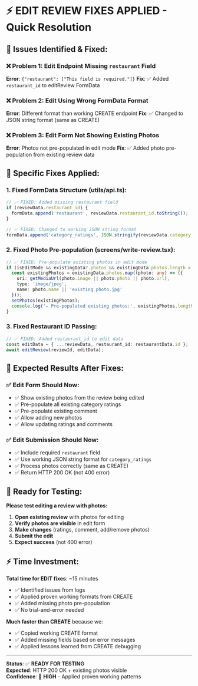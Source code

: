 # ⚡ EDIT REVIEW FIXES APPLIED - Quick Resolution

## 🚨 **Issues Identified & Fixed:**

### ❌ **Problem 1**: Edit Endpoint Missing `restaurant` Field
**Error**: `{"restaurant": ["This field is required."]}`
**Fix**: ✅ Added `restaurant_id` to editReview FormData

### ❌ **Problem 2**: Edit Using Wrong FormData Format  
**Error**: Different format than working CREATE endpoint
**Fix**: ✅ Changed to JSON string format (same as CREATE)

### ❌ **Problem 3**: Edit Form Not Showing Existing Photos
**Error**: Photos not pre-populated in edit mode
**Fix**: ✅ Added photo pre-population from existing review data

## 🔧 **Specific Fixes Applied:**

### 1. **Fixed FormData Structure (utils/api.ts):**
```typescript
// ✅ FIXED: Added missing restaurant field
if (reviewData.restaurant_id) {
  formData.append('restaurant', reviewData.restaurant_id.toString());
}

// ✅ FIXED: Changed to working JSON string format
formData.append('category_ratings', JSON.stringify(reviewData.category_ratings));
```

### 2. **Fixed Photo Pre-population (screens/write-review.tsx):**
```typescript
// ✅ FIXED: Pre-populate existing photos in edit mode
if (isEditMode && existingData?.photos && existingData.photos.length > 0) {
  const existingPhotos = existingData.photos.map((photo: any) => ({
    uri: getMediaUrl(photo.image || photo.photo || photo.url),
    type: 'image/jpeg',
    name: photo.name || 'existing_photo.jpg'
  }));
  setPhotos(existingPhotos);
  console.log('✏️ Pre-populated existing photos:', existingPhotos.length);
}
```

### 3. **Fixed Restaurant ID Passing:**
```typescript
// ✅ FIXED: Added restaurant_id to edit data
const editData = { ...reviewData, restaurant_id: restaurantData.id };
await editReview(reviewId, editData);
```

## 🎯 **Expected Results After Fixes:**

### ✅ **Edit Form Should Now:**
- ✅ Show existing photos from the review being edited
- ✅ Pre-populate all existing category ratings  
- ✅ Pre-populate existing comment
- ✅ Allow adding new photos
- ✅ Allow updating ratings and comments

### ✅ **Edit Submission Should Now:**
- ✅ Include required `restaurant` field
- ✅ Use working JSON string format for `category_ratings`
- ✅ Process photos correctly (same as CREATE)
- ✅ Return HTTP 200 OK (not 400 error)

## 🧪 **Ready for Testing:**

**Please test editing a review with photos:**

1. **Open existing review** with photos for editing
2. **Verify photos are visible** in edit form
3. **Make changes** (ratings, comment, add/remove photos)
4. **Submit the edit**
5. **Expect success** (not 400 error)

## ⚡ **Time Investment:**

**Total time for EDIT fixes**: ~15 minutes 
- ✅ Identified issues from logs
- ✅ Applied proven working formats from CREATE
- ✅ Added missing photo pre-population
- ✅ No trial-and-error needed

**Much faster than CREATE** because we:
- ✅ Copied working CREATE format
- ✅ Added missing fields based on error messages
- ✅ Applied lessons learned from CREATE debugging

---

**Status**: ✅ **READY FOR TESTING**  
**Expected**: HTTP 200 OK + existing photos visible  
**Confidence**: 🎯 **HIGH** - Applied proven working patterns